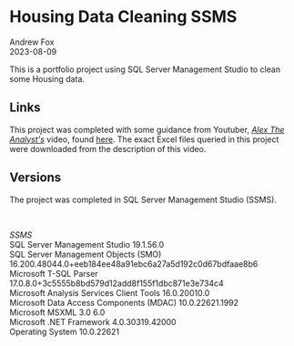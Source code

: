 # Housing Data Cleaning SSMS

Andrew Fox
<br>2023-08-09

This is a portfolio project using SQL Server Management Studio to clean some Housing data.
## Links
This project was completed with some guidance from Youtuber, [*Alex The Analyst's*](https://www.youtube.com/@AlexTheAnalyst) video, found [here](https://www.youtube.com/watch?v=8rO7ztF4NtU). The exact Excel files queried in this project were downloaded from the description of this video.

## Versions
The project was completed in SQL Server Management Studio (SSMS).

<br>

*SSMS*
<br>SQL Server Management Studio						    19.1.56.0
<br>SQL Server Management Objects (SMO)					16.200.48044.0+eeb184ee48a91ebc6a27a5d192c0d67bdfaae8b6
<br>Microsoft T-SQL Parser						          17.0.8.0+3c5555b8bd579d12add8f155f1dbc871e3e734c4
<br>Microsoft Analysis Services Client Tools		16.0.20010.0
<br>Microsoft Data Access Components (MDAC)			10.0.22621.1992
<br>Microsoft MSXML						                  3.0 6.0 
<br>Microsoft .NET Framework						        4.0.30319.42000
<br>Operating System						                10.0.22621
